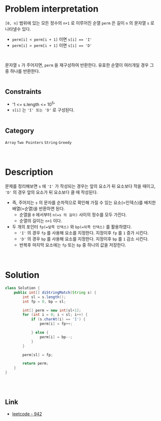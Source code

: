 # Problem interpretation
`[0, n]` 범위에 있는 모든 정수의 `n+1` 로 이루어진 순열 `perm` 은 길이 `n` 의 문자열 `s` 로 나타낼수 있다.
- `perm[i] < perm[i + 1]` 이면 `s[i] == 'I'`
- `perm[i] > perm[i + 1]` 이면 `s[i] == 'D'`
<br/>

문자열 `s` 가 주어지면, `perm` 을 재구성하여 반환한다. 유효한 순열이 여러개일 경우 그 중 하나를 반환한다.
<br/><br/>

## Constraints
- '1 <= s.length <= 10<sup>5</sup>'
- `s[i]` 는 `'I' 또는 'D'` 로 구성된다.
<br/><br/>

## Category
`Array` `Two Pointers` `String` `Greedy`
<br/><br/><br/>

# Description
문제를 정리해보면 `s` 에 `'I'` 가 작성되는 경우는 앞의 요소가 뒤 요소보다 작을 때이고, `'D'` 의 경우 앞의 요소가 뒤 요소보다 클 때 작성된다.
- 즉, 주어지는 `s` 의 문자를 순차적으로 확인해 가질 수 있는 요소(=인덱스)를 배치한 배열(=순열)을 반환하면 된다.
    - 순열을 `0` 에서부터 `n(=s 의 길이)` 사이의 정수를 모두 가진다.
    - 순열의 길이는 `n+1` 이다.
- 두 개의 포인터 `fp(=앞쪽 인덱스)` 와 `bp(=뒤쪽 인덱스)` 를 활용하였다.
    - `'I'` 의 경우 `fp` 를 사용해 요소를 지정한다. 지정이후 `fp` 를 `1` 증가 시킨다.
    - `'D'` 의 경우 `bp` 를 사용해 요소를 지정한다. 지정이후 `bp` 를 `1` 감소 시킨다.
    - 반복후 마지막 요소에는 `fp` 또는 `bp` 중 하나의 값을 저장한다.
<br/><br/><br/>

# Solution
```java
class Solution {
    public int[] diStringMatch(String s) {
        int sl = s.length();
        int fp = 0, bp = sl;

        int[] perm = new int[sl+1];
        for (int i = 0; i < sl; i++) {
            if (s.charAt(i) == 'I') {
                perm[i] = fp++;

            } else {
                perm[i] = bp--;
            }
        }

        perm[sl] = fp;

        return perm;
    }
}
```
<br/><br/>

## Link
- [leetcode - 942](https://leetcode.com/problems/di-string-match/description/)